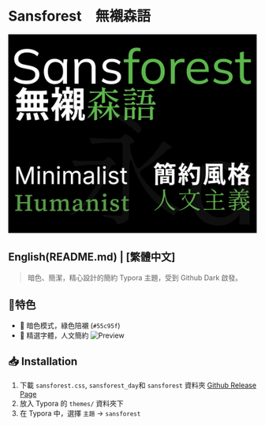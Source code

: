 # Sansforest　無襯森語
![thumbnail](./thumbnail.png)

## English(README.md) | [繁體中文]

> 暗色、簡潔，精心設計的簡約 Typora 主題，受到 Github Dark 啟發。

## 📧特色

- 🖤 暗色模式，綠色陪襯 (`#55c95f`)
- 🧠 精選字體，人文簡約
![Preview](./Preview/preview.png.png)

## 📥 Installation

1. 下載 `sansforest.css`, `sansforest_day`和 `sansforest` 資料夾 [Github Release Page](https://github.com/obscurefreeman/typora_theme_blackout/releases)
2. 放入 Typora 的 `themes/` 資料夾下
3. 在 Typora 中，選擇 `主題` → `sansforest`
